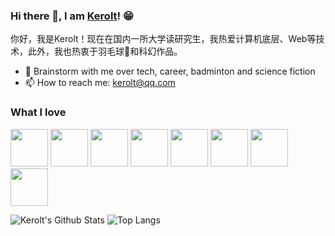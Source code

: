 ### Hi there 👋, I am [Kerolt](https://kerolt.github.io/)! 😁

你好，我是Kerolt！现在在国内一所大学读研究生，我热爱计算机底层、Web等技术，此外，我也热衷于羽毛球🏸和科幻作品。

- 💬 Brainstorm with me over tech, career, badminton and science fiction
- 📫 How to reach me: kerolt@qq.com

### What I love

<a><img src="https://cdn.jsdelivr.net/gh/devicons/devicon@latest/icons/c/c-original.svg" width=60/></a>
<a><img src="https://cdn.jsdelivr.net/gh/devicons/devicon@latest/icons/cplusplus/cplusplus-original.svg" width=60/></a>
<a><img src="https://cdn.jsdelivr.net/gh/devicons/devicon/icons/go/go-original.svg" width=60></a>
<a><img src="https://cdn.jsdelivr.net/gh/devicons/devicon@latest/icons/javascript/javascript-original.svg" width=60/></a>
<a><img src="https://cdn.jsdelivr.net/gh/devicons/devicon@latest/icons/typescript/typescript-original.svg" width=60/></a>
<a><img src="https://cdn.jsdelivr.net/gh/devicons/devicon@latest/icons/vuejs/vuejs-original.svg" width=60/></a>
<a><img src="https://cdn.jsdelivr.net/gh/devicons/devicon/icons/linux/linux-original.svg" width=60/></a>
<a><img src="https://cdn.jsdelivr.net/gh/devicons/devicon@latest/icons/debian/debian-original.svg" width=60/></a>

![Kerolt's Github Stats](https://github-readme-stats.vercel.app/api?username=kerolt&count_private=true&show_icons=true&include_all_commits=true)
![Top Langs](https://github-readme-stats.vercel.app/api/top-langs/?username=kerolt&hide=TeX,HTML,CSS&layout=compact)
